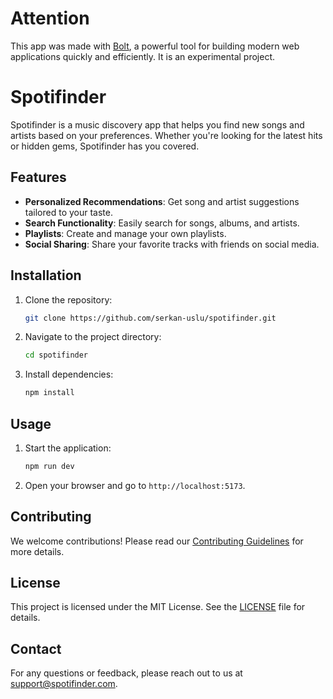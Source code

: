 # Attention
This app was made with [Bolt](https://bolt.new/), a powerful tool for building modern web applications quickly and efficiently. It is an experimental project.

# Spotifinder

Spotifinder is a music discovery app that helps you find new songs and artists based on your preferences. Whether you're looking for the latest hits or hidden gems, Spotifinder has you covered.

## Features

- **Personalized Recommendations**: Get song and artist suggestions tailored to your taste.
- **Search Functionality**: Easily search for songs, albums, and artists.
- **Playlists**: Create and manage your own playlists.
- **Social Sharing**: Share your favorite tracks with friends on social media.

## Installation

1. Clone the repository:
    ```bash
    git clone https://github.com/serkan-uslu/spotifinder.git
    ```
2. Navigate to the project directory:
    ```bash
    cd spotifinder
    ```
3. Install dependencies:
    ```bash
    npm install
    ```

## Usage

1. Start the application:
    ```bash
    npm run dev
    ```
2. Open your browser and go to `http://localhost:5173`.

## Contributing

We welcome contributions! Please read our [Contributing Guidelines](CONTRIBUTING.md) for more details.

## License

This project is licensed under the MIT License. See the [LICENSE](LICENSE) file for details.

## Contact

For any questions or feedback, please reach out to us at support@spotifinder.com.
